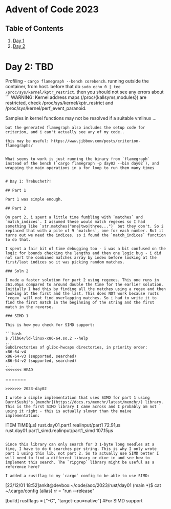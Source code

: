 # Advent of Code 2023

## Table of Contents

1. [Day 1](#day-1-trebuchet?!)
2. [Day 2](#day-2-tbd)

# Day 2: TBD

Profiling - `cargo flamegraph --bench corebench`. running outside the container, from host. before that do `sudo echo 0 | tee /proc/sys/kernel/kptr_restrict`. then you should not see any errors about ```
WARNING: Kernel address maps (/proc/{kallsyms,modules}) are restricted,
check /proc/sys/kernel/kptr_restrict and /proc/sys/kernel/perf_event_paranoid.

Samples in kernel functions may not be resolved if a suitable vmlinux
...

````
but the generated flamegraph also includes the setup code for criterion, and i can't actually see any of my code..

this may be useful: https://www.jibbow.com/posts/criterion-flamegraphs/


What seems to work is just running the binary from `flamegraph` instead of the bench (`cargo flamegraph -p day02 --bin day02`), and wrapping the main operations in a for loop to run them many times


# Day 1: Trebuchet?!

## Part 1

Part 1 was simple enough.

## Part 2

On part 2, i spent a little time fumbling with `matches` and `match_indices`. I assumed these would match regexes so I had something like `str.matches("one|two|three...")` but they don't. So i replaced that with a pile of 9 `matches`, one for each number. But it turns out we need the indices, so i found the `match_indices` function to do that.

I spent a fair bit of time debugging too - i was a bit confused on the logic for bounds checking the lengths and then one logic bug - i did not sort the combined matches array by index before looking at the first/last indices so it was picking random matches.

### Soln 2

I made a faster solution for part 2 using regexes. This one runs in 361.05µs compared to around double the time for the earlier solution. Initially I had this by finding all the matches using a regex and then looking at the first and the last. This does NOT work because rusts `regex` will not find overlapping matches. So i had to write it to find the first match in the beginning of the string and the first match in the reverse.

### SIMD 1

This is how you check for SIMD support:

```bash
$ /lib64/ld-linux-x86-64.so.2 --help
...
Subdirectories of glibc-hwcaps directories, in priority order:
x86-64-v4
x86-64-v3 (supported, searched)
x86-64-v2 (supported, searched)
...
<<<<<<< HEAD
````

=======

```
>>>>>>> 2023-day02

I wrote a simple implementation that uses SIMD for part 1 using BurntSushi's [memchr](https://docs.rs/memchr/latest/memchr/) library. This is the first SIMD library I came across and I probably am not using it right - this is actually slower than the naive implementation:

```

ITEM TIME(µs)
rust.day01.part1.realinput/part1 72.91µs
rust.day01.part1_simd.realinput/part1_simd 107.15µs

```

Since this library can only search for 3 1-byte long needles at a time, I have to do 6 searches per string. This is why I only wrote part 1 using this lib, not part 2. So to actually use SIMD better I will need to find a different library or dive in and see how to implement this search. The `ripgrep` library might be useful as a reference here?

I added a rustflag to my `cargo` config to be able to use SIMD:

```

[23/12/01 18:52]ankit@devbox:~/code/aoc/2023/rust/day01 (main \*)$ cat ~/.cargo/config
[alias]
rr = "run --release"

[build]
rustflags = ["-C", "target-cpu=native"] #For SIMD support

```

```
